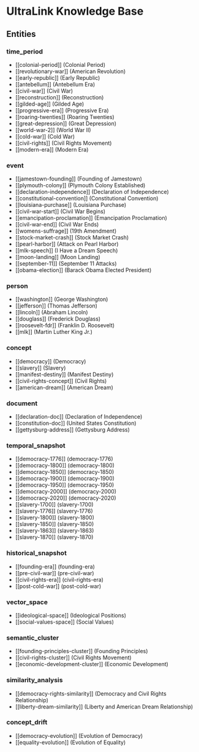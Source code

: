# UltraLink Knowledge Base

## Entities

### time_period

- [[colonial-period]] (Colonial Period)
- [[revolutionary-war]] (American Revolution)
- [[early-republic]] (Early Republic)
- [[antebellum]] (Antebellum Era)
- [[civil-war]] (Civil War)
- [[reconstruction]] (Reconstruction)
- [[gilded-age]] (Gilded Age)
- [[progressive-era]] (Progressive Era)
- [[roaring-twenties]] (Roaring Twenties)
- [[great-depression]] (Great Depression)
- [[world-war-2]] (World War II)
- [[cold-war]] (Cold War)
- [[civil-rights]] (Civil Rights Movement)
- [[modern-era]] (Modern Era)

### event

- [[jamestown-founding]] (Founding of Jamestown)
- [[plymouth-colony]] (Plymouth Colony Established)
- [[declaration-independence]] (Declaration of Independence)
- [[constitutional-convention]] (Constitutional Convention)
- [[louisiana-purchase]] (Louisiana Purchase)
- [[civil-war-start]] (Civil War Begins)
- [[emancipation-proclamation]] (Emancipation Proclamation)
- [[civil-war-end]] (Civil War Ends)
- [[womens-suffrage]] (19th Amendment)
- [[stock-market-crash]] (Stock Market Crash)
- [[pearl-harbor]] (Attack on Pearl Harbor)
- [[mlk-speech]] (I Have a Dream Speech)
- [[moon-landing]] (Moon Landing)
- [[september-11]] (September 11 Attacks)
- [[obama-election]] (Barack Obama Elected President)

### person

- [[washington]] (George Washington)
- [[jefferson]] (Thomas Jefferson)
- [[lincoln]] (Abraham Lincoln)
- [[douglass]] (Frederick Douglass)
- [[roosevelt-fdr]] (Franklin D. Roosevelt)
- [[mlk]] (Martin Luther King Jr.)

### concept

- [[democracy]] (Democracy)
- [[slavery]] (Slavery)
- [[manifest-destiny]] (Manifest Destiny)
- [[civil-rights-concept]] (Civil Rights)
- [[american-dream]] (American Dream)

### document

- [[declaration-doc]] (Declaration of Independence)
- [[constitution-doc]] (United States Constitution)
- [[gettysburg-address]] (Gettysburg Address)

### temporal_snapshot

- [[democracy-1776]] (democracy-1776)
- [[democracy-1800]] (democracy-1800)
- [[democracy-1850]] (democracy-1850)
- [[democracy-1900]] (democracy-1900)
- [[democracy-1950]] (democracy-1950)
- [[democracy-2000]] (democracy-2000)
- [[democracy-2020]] (democracy-2020)
- [[slavery-1700]] (slavery-1700)
- [[slavery-1776]] (slavery-1776)
- [[slavery-1800]] (slavery-1800)
- [[slavery-1850]] (slavery-1850)
- [[slavery-1863]] (slavery-1863)
- [[slavery-1870]] (slavery-1870)

### historical_snapshot

- [[founding-era]] (founding-era)
- [[pre-civil-war]] (pre-civil-war)
- [[civil-rights-era]] (civil-rights-era)
- [[post-cold-war]] (post-cold-war)

### vector_space

- [[ideological-space]] (Ideological Positions)
- [[social-values-space]] (Social Values)

### semantic_cluster

- [[founding-principles-cluster]] (Founding Principles)
- [[civil-rights-cluster]] (Civil Rights Movement)
- [[economic-development-cluster]] (Economic Development)

### similarity_analysis

- [[democracy-rights-similarity]] (Democracy and Civil Rights Relationship)
- [[liberty-dream-similarity]] (Liberty and American Dream Relationship)

### concept_drift

- [[democracy-evolution]] (Evolution of Democracy)
- [[equality-evolution]] (Evolution of Equality)

